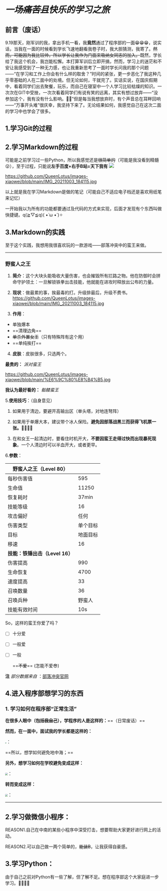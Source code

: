 # *一场~~痛苦且~~快乐的学习之旅*

## 前言（废话）

9.19那天，刚军训的我，拿出手机一看，我**竟然**通过了程序部的一面😁😁😁，说实话，当我在一面的时候看到学长飞速地翻看我卷子时，我大胆猜测，我寄了。~~然而，可能因为我比较帅，所以学长让我作为门面来吸纳女同志的加入。~~既然，学长给了我这个机会，我岂能松懈。本打算军训后立即开搞，然而，学习上的迷茫和不安让我感受到了一种无力感，也让我重新思考了一面时学长问我的那个问题——“在学习和工作上你会有什么样的取舍？”时间的紧张，更一步恶化了我这种几乎零基础的人在二面中的处境。但无论如何，干就完了。实话实说，在国庆假期中，看着同学们出去聚餐，玩乐，而自己在寝室中一个人学习比较枯燥的知识。一次次在GIT中受挫，一次次看着同学们有说有笑的远离，其实有想过放弃——“没参加这个，我有没有什么影响。🤢👀”但是每当我想放弃时，有个声音总在耳畔回响——“万事开头难”很庆幸，我坚持下来了。无论结果如何，我感觉自己在这次二面的学习中也学会了很多。

## 1.学习Git的过程

























## 2.学习Markdown的过程

可能是之前学习过一些Python，所以我感觉还是~~很简单的~~（可能是我没看到精髓😜），至于过程，只能说**左手百度+右手B站=天下我有**
![](https://github.com/QueenLotus/images-xiaowei/blob/main/IMG_20211003_184110.jpg)

https://github.com/QueenLotus/images-xiaowei/blob/main/IMG_20211003_184115.jpg




以上就是我在学习Markdown是做的笔记（可能自己不适应电子档还是喜欢用纸笔来记忆）

一开始我以为所有的功能都要通过及代码的方式来实现，后面才发现有个东西叫做快捷键。q(≧▽≦q)( •̀ ω •́ )✧

## 3.Markdown的实践

至于这个实践，我想用我很喜欢玩的一款游戏——部落冲突中的蛮王来做。

***

### 野蛮人之王

1. **简介**：这个大块头能吸收大量伤害，也会摧毁所有拦路之物。他在防御时会拼命守护领土：一旦解锁铁拳出击技能，他就能在进攻时释放出公布的力量。
2. **现状**：做最累的事，挨最毒的打。升级排最后，升级不费书。
https://github.com/QueenLotus/images-xiaowei/blob/main/IMG_20211003_184115.jpg


3. **作用**：

* 单独爆本
* ==清理边角==
* ~~单杀外置女王~~（只有特殊阵有这个用）
* ==单纯挨打==

4.  **皮肤**：皮肤很多，只选两个。

**最贵的：** *派对蛮王*

https://github.com/QueenLotus/images-xiaowei/blob/main/%E6%9C%80%E8%B4%B5.jpg



**我认为最好看的：** *骷髅蛮王*



5.**使用技巧**：（自身意见）

1. 如果用于清边，要避开高输出区（单头塔，对地连弩阵）
2. 如果用于单爆大本，建议带个冰人保险。**避免因部落战黑三而获得飞机票一张。**🤦‍♂️🤦‍♂️

3. 在和女王一起清边时，要看住时机开大，**不要因蛮王走得过快而出现暴死现象**。一个人清边时可以半血开大，或者更早。

6.**参数**：

| 野蛮人之王（Level 80）         |          |
| ------------------------------ | -------- |
| 每秒伤害值                     | 595      |
| 生命值                         | 11250    |
| 恢复耗时                       | 37min    |
| 技能等级                       | 16       |
| 攻击偏好                       | 任何     |
| 伤害类型                       | 单个目标 |
| 目标                           | 地面目标 |
| 移速                           | 16       |
| **技能：铁锤出击（Level 16）** |          |
| 伤害提高                       | 990      |
| 生命恢复                       | 4700     |
| 速度提高                       | 33       |
| 召唤数量                       | 36       |
| 召唤兵种                       | 野蛮人   |
| 技能有效时间                   | 10s      |

So，这样的蛮王你爱了吗？

* [ ] 十分爱
* [ ] 一般爱
* [ ] 一般

  ==~~不爱~~== (怎能不爱😎)

 **注** *部分数据来自*  ：[部落冲突官网](https://coc.gameark.cn)



## 

## 4.进入程序部想学习的东西

### 1. 学习如何在程序部“正常生活”

**在很多人眼中（~~包括我自己~~），学程序的人是这样的：**==（日常废话）==



**然而，在一面中，面试我的学长都是这样的：**

<img src="C:\Users\龙亮\Downloads\彭于晏图.jpg" style="zoom:25%;" />：

==所以，想学如何避免地中海；==

**另外，想学习如何在学校避免变成这样：**

<img src="C:\Users\龙亮\Downloads\一群光头.jpg" style="zoom:50%;" />：

**转而变成这样：**

<img src="C:\Users\龙亮\Pictures\Saved Pictures\QQ图片20211003180602.jpg" style="zoom:50%;" />：

****

## 2.学习做微信小程序：

REASON1.自己在中南的某些小程序中深受打击，想要帮助大家更好进行网上的活动。

REASON2.可以自己做一两个简单的，~~能装B~~，让我获得自豪感。



## 3.学习Python：

由于自己之前对Python有一些了解，但了解不足。想在程序部这个大家庭进一步学习。👀👀👀👀

